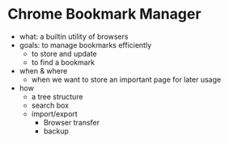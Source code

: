 # Chrome Bookmark Manager

- what: a builtin utility of browsers
- goals: to manage bookmarks efficiently
	- to store and update
	- to find a bookmark
- when & where
	- when we want to store an important page for later usage	
- how
	- a tree structure
	- search box 
	- import/export
		- Browser transfer
		- backup
<!--stackedit_data:
eyJoaXN0b3J5IjpbMTk5Mjg1MTE1NV19
-->